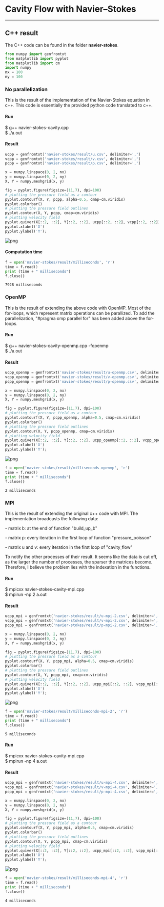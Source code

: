**Cavity Flow with Navier–Stokes**
=====
***

**C++ result**
--

The C++ code can be found in the folder **navier-stokes**.


```python
from numpy import genfromtxt
from matplotlib import pyplot
from matplotlib import cm
import numpy
nx = 100
ny = 100
```

### **No parallelization**

This is the result of the implementation of the Navier-Stokes equation in c++. This code is essentially the provided python code translated to c++.

#### Run
$ g++ navier-stokes-cavity.cpp <br>
$ ./a.out
#### Result


```python
ucpp = genfromtxt('navier-stokes/result/u.csv', delimiter=',')
vcpp = genfromtxt('navier-stokes/result/v.csv', delimiter=',')
pcpp = genfromtxt('navier-stokes/result/p.csv', delimiter=',')
```


```python
x = numpy.linspace(0, 2, nx)
y = numpy.linspace(0, 2, ny)
X, Y = numpy.meshgrid(x, y)

fig = pyplot.figure(figsize=(11,7), dpi=100)
# plotting the pressure field as a contour
pyplot.contourf(X, Y, pcpp, alpha=0.5, cmap=cm.viridis)  
pyplot.colorbar()
# plotting the pressure field outlines
pyplot.contour(X, Y, pcpp, cmap=cm.viridis)  
# plotting velocity field
pyplot.quiver(X[::2, ::2], Y[::2, ::2], ucpp[::2, ::2], vcpp[::2, ::2]) 
pyplot.xlabel('X')
pyplot.ylabel('Y');
```


![png](output_10_0.png)


#### Computation time


```python
f = open('navier-stokes/result/milliseconds', 'r')
time = f.read()
print (time + " milliseconds")
f.close()
```

    7928 milliseconds


### **OpenMP**

This is the result of extending the above code with OpenMP. Most of the for-loops, which represent matrix operations can be parallized. To add the parallelization, "#pragma omp parallel for" has been added above the for-loops.

#### Run
$ g++ navier-stokes-cavity-openmp.cpp -fopenmp <br>
$ ./a.out
#### Result


```python
ucpp_openmp = genfromtxt('navier-stokes/result/u-openmp.csv', delimiter=',')
vcpp_openmp = genfromtxt('navier-stokes/result/v-openmp.csv', delimiter=',')
pcpp_openmp = genfromtxt('navier-stokes/result/p-openmp.csv', delimiter=',')
```


```python
x = numpy.linspace(0, 2, nx)
y = numpy.linspace(0, 2, ny)
X, Y = numpy.meshgrid(x, y)

fig = pyplot.figure(figsize=(11,7), dpi=100)
# plotting the pressure field as a contour
pyplot.contourf(X, Y, pcpp_openmp, alpha=0.5, cmap=cm.viridis)  
pyplot.colorbar()
# plotting the pressure field outlines
pyplot.contour(X, Y, pcpp_openmp, cmap=cm.viridis)  
# plotting velocity field
pyplot.quiver(X[::2, ::2], Y[::2, ::2], ucpp_openmp[::2, ::2], vcpp_openmp[::2, ::2]) 
pyplot.xlabel('X')
pyplot.ylabel('Y');
```


![png](output_19_0.png)



```python
f = open('navier-stokes/result/milliseconds-openmp', 'r')
time = f.read()
print (time + " milliseconds")
f.close()
```

    2 milliseconds


### **MPI**

This is the result of extending the original c++ code with MPI. The implementation broadcasts the following data:

\- matrix b: at the end of function "build_up_b"

\- matrix p: every iteration in the first loop of function "pressure_poisson"

\- matrix u and v: every iteration in the first loop of "cavity_flow"

To notify the other processes of their result. It seems like the data is cut off, as the larger the number of processes, the sparser the matrices become. Therefore, I believe the problem lies with the indexation in the functions.

#### Run
$ mpicxx navier-stokes-cavity-mpi.cpp <br>
$ mpirun -np 2 a.out
#### Result


```python
ucpp_mpi = genfromtxt('navier-stokes/result/u-mpi-2.csv', delimiter=',')
vcpp_mpi = genfromtxt('navier-stokes/result/v-mpi-2.csv', delimiter=',')
pcpp_mpi = genfromtxt('navier-stokes/result/p-mpi-2.csv', delimiter=',')
```


```python
x = numpy.linspace(0, 2, nx)
y = numpy.linspace(0, 2, ny)
X, Y = numpy.meshgrid(x, y)

fig = pyplot.figure(figsize=(11,7), dpi=100)
# plotting the pressure field as a contour
pyplot.contourf(X, Y, pcpp_mpi, alpha=0.5, cmap=cm.viridis)  
pyplot.colorbar()
# plotting the pressure field outlines
pyplot.contour(X, Y, pcpp_mpi, cmap=cm.viridis)  
# plotting velocity field
pyplot.quiver(X[::2, ::2], Y[::2, ::2], ucpp_mpi[::2, ::2], vcpp_mpi[::2, ::2]) 
pyplot.xlabel('X')
pyplot.ylabel('Y');
```


![png](output_27_0.png)



```python
f = open('navier-stokes/result/milliseconds-mpi-2', 'r')
time = f.read()
print (time + " milliseconds")
f.close()
```

    5 milliseconds


#### Run
$ mpicxx navier-stokes-cavity-mpi.cpp <br>
$ mpirun -np 4 a.out
#### Result


```python
ucpp_mpi = genfromtxt('navier-stokes/result/u-mpi-4.csv', delimiter=',')
vcpp_mpi = genfromtxt('navier-stokes/result/v-mpi-4.csv', delimiter=',')
pcpp_mpi = genfromtxt('navier-stokes/result/p-mpi-4.csv', delimiter=',')
```


```python
x = numpy.linspace(0, 2, nx)
y = numpy.linspace(0, 2, ny)
X, Y = numpy.meshgrid(x, y)

fig = pyplot.figure(figsize=(11,7), dpi=100)
# plotting the pressure field as a contour
pyplot.contourf(X, Y, pcpp_mpi, alpha=0.5, cmap=cm.viridis)  
pyplot.colorbar()
# plotting the pressure field outlines
pyplot.contour(X, Y, pcpp_mpi, cmap=cm.viridis)  
# plotting velocity field
pyplot.quiver(X[::2, ::2], Y[::2, ::2], ucpp_mpi[::2, ::2], vcpp_mpi[::2, ::2]) 
pyplot.xlabel('X')
pyplot.ylabel('Y');
```


![png](output_33_0.png)



```python
f = open('navier-stokes/result/milliseconds-mpi-4', 'r')
time = f.read()
print (time + " milliseconds")
f.close()
```

    4 milliseconds

